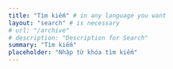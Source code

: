 ```yaml
---
title: "Tìm kiếm" # in any language you want
layout: "search" # is necessary
# url: "/archive"
# description: "Description for Search"
summary: "Tìm kiếm"
placeholder: "Nhập từ khóa tìm kiếm"
---
```

